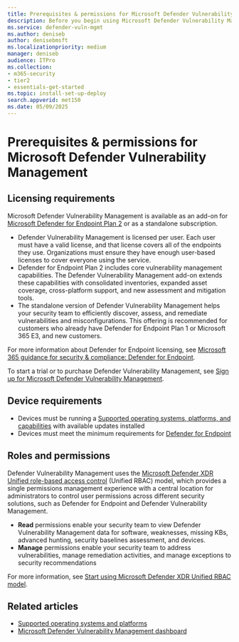 ```yaml
---
title: Prerequisites & permissions for Microsoft Defender Vulnerability Management
description: Before you begin using Microsoft Defender Vulnerability Management, make sure you have the relevant configurations and permissions.
ms.service: defender-vuln-mgmt
ms.author: deniseb
author: denisebmsft
ms.localizationpriority: medium
manager: deniseb
audience: ITPro
ms.collection: 
- m365-security
- tier2
- essentials-get-started
ms.topic: install-set-up-deploy
search.appverid: met150
ms.date: 05/09/2025
---
```


# Prerequisites & permissions for Microsoft Defender Vulnerability Management

## Licensing requirements

Microsoft Defender Vulnerability Management is available as an add-on for [Microsoft Defender for Endpoint Plan 2](/defender-endpoint/microsoft-defender-endpoint) or as a standalone subscription. 

- Defender Vulnerability Management is licensed per user. Each user must have a valid license, and that license covers all of the endpoints they use. Organizations must ensure they have enough user-based licenses to cover everyone using the service. 
- Defender for Endpoint Plan 2 includes core vulnerability management capabilities. The Defender Vulnerability Management add-on extends these capabilities with consolidated inventories, expanded asset coverage, cross-platform support, and new assessment and mitigation tools. 
- The standalone version of Defender Vulnerability Management helps your security team to efficiently discover, assess, and remediate vulnerabilities and misconfigurations. This offering is recommended for customers who already have Defender for Endpoint Plan 1 or Microsoft 365 E3, and new customers.

For more information about Defender for Endpoint licensing, see [Microsoft 365 guidance for security & compliance: Defender for Endpoint](/office365/servicedescriptions/microsoft-365-service-descriptions/microsoft-365-tenantlevel-services-licensing-guidance/microsoft-365-security-compliance-licensing-guidance#microsoft-defender-for-endpoint).

To start a trial or to purchase Defender Vulnerability Management, see [Sign up for Microsoft Defender Vulnerability Management](get-defender-vulnerability-management.md).

## Device requirements

- Devices must be running a [Supported operating systems, platforms, and capabilities](tvm-supported-os.md) with available updates installed
- Devices must meet the minimum requirements for [Defender for Endpoint](/defender-endpoint/minimum-requirements)

## Roles and permissions

Defender Vulnerability Management uses the [Microsoft Defender XDR Unified role-based access control](/defender-xdr/manage-rbac) (Unified RBAC) model, which provides a single permissions management experience with a central location for administrators to control user permissions across different security solutions, such as Defender for Endpoint and Defender Vulnerability Management.

- **Read** permissions enable your security team to view Defender Vulnerability Management data for software, weaknesses, missing KBs, advanced hunting, security baselines assessment, and devices.
- **Manage** permissions enable your security team to address vulnerabilities, manage remediation activities, and manage exceptions to security recommendations

For more information, see [Start using Microsoft Defender XDR Unified RBAC model](/defender-xdr/manage-rbac#start-using-microsoft-defender-xdr-unified-rbac-model).


## Related articles

- [Supported operating systems and platforms](tvm-supported-os.md)
- [Microsoft Defender Vulnerability Management dashboard](tvm-dashboard-insights.md)
